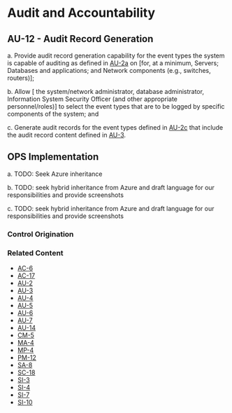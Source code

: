 # Audit and Accountability
## AU-12 - Audit Record Generation

a. Provide audit record generation capability for the event types the system is capable of auditing as defined in [AU-2a](./au-02.md) on [for, at a minimum, Servers; Databases and applications; and Network components (e.g., switches, routers)];

b. Allow [ the system/network administrator, database administrator, Information System Security Officer (and other appropriate personnel/roles)] to select the event types that are to be logged by specific components of the system; and

c. Generate audit records for the event types defined in [AU-2c](./au-02.md) that include the audit record content defined in [AU-3](./au-3.md).

## OPS Implementation

a. TODO: Seek Azure inheritance

b. TODO: seek hybrid inheritance from Azure and draft language for our responsibilities and provide screenshots

c. TODO: seek hybrid inheritance from Azure and draft language for our responsibilities and provide screenshots

### Control Origination

### Related Content

* [AC-6](../ac/ac-06.md)
* [AC-17](../ac/ac-17.md)
* [AU-2](./au-2.md)
* [AU-3](./au-03.md)
* [AU-4](./au-04.md)
* [AU-5](./au-05.md)
* [AU-6](./au-06.md)
* [AU-7](./au-07.md)
* [AU-14](./au-14.md)
* [CM-5](../ia/ia-04.md)
* [MA-4](../ma/ma-04.md)
* [MP-4](../mp/mp-04.md)
* [PM-12](../pm/pm-12.md)
* [SA-8](../sa/sa-08.md)
* [SC-18](../sc/sc-18.md)
* [SI-3](../si/si-03.md)
* [SI-4](../si/si-04.md)
* [SI-7](../si/si-07.md)
* [SI-10](../si/si-10.md)
